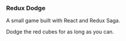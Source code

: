 ### Redux Dodge

A small game built with React and Redux Saga.

Dodge the red cubes for as long as you can.
